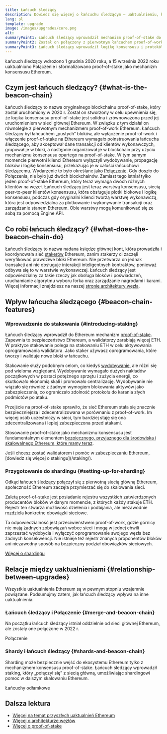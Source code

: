 ```yaml
---
title: Łańcuch śledzący
description: Dowiedz się więcej o łańcuchu śledzącym — uaktualnieniu, które wprowadziło mechanizm proof-of-stake w sieci Ethereum.
lang: pl
template: upgrade
image: /images/upgrades/core.png
alt:
summaryPoint1: Łańcuch śledzący wprowadził mechanizm proof-of-stake do ekosystemu Ethereum.
summaryPoint2: Został on połączony z pierwotnym łańcuchem proof-of-work Ethereum we wrześniu 2022.
summaryPoint3: Łańcuch śledzący wprowadził logikę konsensusu i protokół uzgadniania bloków, który obecnie zabezpiecza Ethereum.
---
```


<UpgradeStatus isShipped dateKey="page-upgrades:page-upgrades-beacon-date">
  Łańcuch śledzący wdrożono 1 grudnia 2020 roku, a 15 września 2022 roku uaktualniono Połączenie i sformalizowano proof-of-stake jako mechanizm konsensusu Ethereum.
</UpgradeStatus>

## Czym jest łańcuch śledzący? {#what-is-the-beacon-chain}

Łańcuch śledzący to nazwa oryginalnego blockchainu proof-of-stake, który został uruchomiony w 2020 r. Został on stworzony w celu upewnienia się, że logika konsensusu proof-of-stake jest solidna i zrównoważona przed jej uruchomieniem w sieci głównej Ethereum. W związku z tym działał on równolegle z pierwotnym mechanizmem proof-of-work Ethereum. Łańcuch śledzący był łańcuchem „pustych” bloków, ale wyłączenie proof-of-work i włączenie proof-of-stake na Ethereum wymagało poinstruowania łańcucha śledzącego, aby akceptował dane transakcji od klientów wykonawczych, grupował je w bloki, a następnie organizował je w blockchain przy użyciu mechanizmu konsensusu opartego na proof-of-stake. W tym samym momencie pierwotni klienci Ethereum wyłączyli wydobywanie, propagację bloków i logikę konsensusu, przekazując je w całości łańcuchowi śledzącemu. Wydarzenie to było określane jako [Połączenie](/roadmap/merge/). Gdy doszło do Połączenia, nie było już dwóch blockchainów. Zamiast tego istniał tylko jeden proof-of-stake Ethereum, który teraz wymaga dwóch różnych klientów na węzeł. Łańcuch śledzący jest teraz warstwą konsensusu, siecią peer-to-peer klientów konsensusu, która obsługuje plotki blokowe i logikę konsensusu, podczas gdy oryginalni klienci tworzą warstwę wykonawczą, która jest odpowiedzialna za plotkowanie i wykonywanie transakcji oraz zarządzanie stanem Ethereum. Obie warstwy mogą komunikować się ze sobą za pomocą Engine API.

## Co robi łańcuch śledzący? {#what-does-the-beacon-chain-do}

Łańcuch śledzący to nazwa nadana księdze głównej kont, która prowadziła i koordynowała sieć [stakerów](/staking/) Ethereum, zanim stakerzy ci zaczęli weryfikować prawdziwe bloki Ethereum. Nie przetwarza on jednak transakcji ani nie obsługuje interakcji inteligentnych kontraktów, ponieważ odbywa się to w warstwie wykonawczej. Łańcuch śledzący jest odpowiedzialny za takie rzeczy jak obsługa bloków i poświadczeń, uruchamianie algorytmu wyboru forka oraz zarządzanie nagrodami i karami. Więcej informacji znajdziesz na naszej [stronie architektury węzła](/developers/docs/nodes-and-clients/node-architecture/#node-comparison).

## Wpływ łańcucha śledzącego {#beacon-chain-features}

### Wprowadzenie do stakowania {#introducing-staking}

Łańcuch śledzący wprowadził do Ethereum mechanizm [proof-of-stake](/developers/docs/consensus-mechanisms/pos/). Zapewnia to bezpieczeństwo Ethereum, a walidatorzy zarabiają więcej ETH. W praktyce stakowanie polega na stakowaniu ETH w celu aktywowania oprogramowania walidatora. Jako staker używasz oprogramowania, które tworzy i waliduje nowe bloki w łańcuchu.

Stakowanie służy podobnym celom, co kiedyś [wydobywanie](/developers/docs/consensus-mechanisms/pow/mining/), ale różni się pod wieloma względami. Wydobywanie wymagało dużych nakładów początkowych w postaci potężnego sprzętu i zużycia energii, co skutkowało ekonomią skali i promowało centralizację. Wydobywanie nie wiązało się również z żadnym wymogiem blokowania aktywów jako zabezpieczenia, co ograniczało zdolność protokołu do karania złych podmiotów po ataku.

Przejście na proof-of-stake sprawiło, że sieć Ethereum stała się znacznie bezpieczniejsza i zdecentralizowana w porównaniu z proof-of-work. Im więcej osób uczestniczy w sieci, tym bardziej staję się ona zdecentralizowana i lepiej zabezpieczona przed atakami.

Stosowanie proof-of-stake jako mechanizmu konsensusu jest fundamentalnym elementem [bezpiecznego, przyjaznego dla środowiska i skalowalnego Ethereum, które mamy teraz](/roadmap/vision/).

<InfoBanner emoji=":money_bag:">
  Jeśli chcesz zostać walidatorem i pomóc w zabezpieczaniu Ethereum, [dowiedz się więcej o stakingu](/staking/).
</InfoBanner>

### Przygotowanie do shardingu {#setting-up-for-sharding}

Odkąd łańcuch śledzący połączył się z pierwotną siecią główną Ethereum, społeczność Ethereum zaczęła przymierzać się do skalowania sieci.

Zaletą proof-of-stake jest posiadanie rejestru wszystkich zatwierdzonych producentów bloków w danym momencie, z których każdy stakuje ETH. Rejestr ten stwarza możliwość dzielenia i podbijania, ale niezawodnie rozdziela konkretne obowiązki sieciowe.

Ta odpowiedzialność jest przeciwieństwem proof-of-work, gdzie górnicy nie mają żadnych zobowiązań wobec sieci i mogą w jednej chwili zaprzestać wydobycia i wyłączyć oprogramowanie swojego węzła bez żadnych konsekwencji. Nie istnieje też rejestr znanych proponentów bloków ani niezawodny sposób na bezpieczny podział obowiązków sieciowych.

[Więcej o shardingu](/roadmap/danksharding/)

## Relacje między uaktualnieniami {#relationship-between-upgrades}

Wszystkie uaktualnienia Ethereum są w pewnym stopniu wzajemnie powiązane. Podsumujmy zatem, jak łańcuch śledzący wpływa na inne uaktualnienia.

### Łańcuch śledzący i Połączenie {#merge-and-beacon-chain}

Na początku łańcuch śledzący istniał oddzielnie od sieci głównej Ethereum, ale zostały one połączone w 2022 r.

<ButtonLink href="/roadmap/merge/">
  Połączenie
</ButtonLink>

### Shardy i łańcuch śledzący {#shards-and-beacon-chain}

Sharding może bezpiecznie wejść do ekosystemu Ethereum tylko z mechanizmem konsensusu proof-of-stake. Łańcuch śledzący wprowadził staking, który „połączył się” z siecią główną, umożliwiając shardingowi pomoc w dalszym skalowaniu Ethereum.

<ButtonLink href="/roadmap/danksharding/">
  Łańcuchy odłamkowe
</ButtonLink>

## Dalsza lektura

- [Więcej na temat przyszłych uaktualnień Ethereum](/roadmap/vision)
- [Więcej o architekturze węzłów](/developers/docs/nodes-and-clients/node-architecture)
- [Więcej o proof-of-stake](/developers/docs/consensus-mechanisms/pos)
